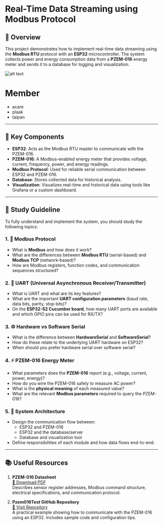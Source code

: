 # Real-Time Data Streaming using Modbus Protocol

## 🧭 Overview
This project demonstrates how to implement real-time data streaming using the **Modbus RTU** protocol with an **ESP32** microcontroller. The system collects power and energy consumption data from a **PZEM-016** energy meter and sends it to a database for logging and visualization.

![alt text](Assets/image.png)
# Member
- acare
- plaak
- taipan
---

## 🔧 Key Components

- **ESP32**: Acts as the Modbus RTU master to communicate with the PZEM-016.
- **PZEM-016**: A Modbus-enabled energy meter that provides voltage, current, frequency, power, and energy readings.
- **Modbus Protocol**: Used for reliable serial communication between ESP32 and PZEM-016.
- **Database**: Stores collected data for historical analysis.
- **Visualization**: Visualizes real-time and historical data using tools like Grafana or a custom dashboard.

---

## 📘 Study Guideline

To fully understand and implement the system, you should study the following topics:

### 1. 🔌 Modbus Protocol
- What is **Modbus** and how does it work?
- What are the differences between **Modbus RTU** (serial-based) and **Modbus TCP** (network-based)?
- How are Modbus registers, function codes, and communication sequences structured?

### 2. 🔧 UART (Universal Asynchronous Receiver/Transmitter)
- What is UART and what are its key features?
- What are the important **UART configuration parameters** (baud rate, data bits, parity, stop bits)?
- On the **ESP32-S2 Cucumber board**, how many UART ports are available and which GPIO pins can be used for RX/TX?

### 3. ⚙️ Hardware vs Software Serial
- What is the difference between **HardwareSerial** and **SoftwareSerial**?
- How do these relate to the underlying UART hardware on ESP32?
- When should you prefer hardware serial over software serial?

### 4. ⚡ PZEM-016 Energy Meter
- What parameters does the **PZEM-016** report (e.g., voltage, current, power, energy)?
- How do you wire the PZEM-016 safely to measure AC power?
- What is the **physical meaning** of each measured value?
- What are the relevant **Modbus parameters** required to query the PZEM-016?

### 5. 🔄 System Architecture
- Design the communication flow between:
  - ESP32 and PZEM-016
  - ESP32 and the database/server
  - Database and visualization tool
- Define responsibilities of each module and how data flows end-to-end.

---

## 📚 Useful Resources

1. **PZEM-016 Datasheet**  
   [📄 Download PDF](Assets/PZEM-016.pdf)  
   Describes sensor register addresses, Modbus command structure, electrical specifications, and communication protocol.

2. **Pzem016Test GitHub Repository**  
   [🔗 Visit Repository](https://github.com/EvertDekker/Pzem016Test)  
   A practical example showing how to communicate with the PZEM-016 using an ESP32. Includes sample code and configuration tips.